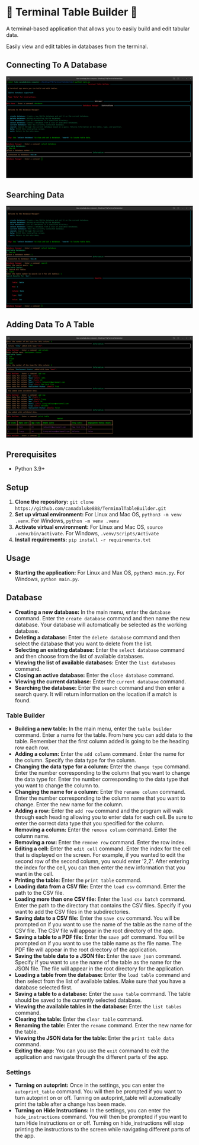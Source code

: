 # 💾 Terminal Table Builder 💾

A terminal-based application that allows you to easily build and edit tabular data.

Easily view and edit tables in databases from the terminal.

## Connecting To A Database
![Connecting to a database](screenshots/TerminalTableBuilderDatabaseSetup.png)


## Searching Data
![Searching Data](screenshots/TerminalTableBuilderDatabaseSearchSS.png)


## Adding Data To A Table
![Adding data to a table](screenshots/TerminalTableBuilderAddDataSS.png)


## Prerequisites
- Python 3.9+

## Setup
1. **Clone the repository:** `git clone https://github.com/canadaluke888/TerminalTableBuilder.git`
2. **Set up virtual environment:** For Linux and Mac OS, `python3 -m venv .venv`. For Windows, `python -m venv .venv`
3. **Activate virtual environment:** For Linux and Mac OS, `source .venv/bin/activate`. For Windows, `.venv/Scripts/Activate`
4. **Install requirements:** `pip install -r requirements.txt`

## Usage


- **Starting the application:** For Linux and Max OS, `python3 main.py`. For Windows, `python main.py`.

## Database
- **Creating a new database:** In the main menu, enter the `database` command. Enter the `create database` command and then name the new database. Your database will automatically be selected as the working database.
- **Deleting a database:** Enter the `delete database` command and then select the database that you want to delete from the list.
- **Selecting an existing database:** Enter the `select database` command and then choose from the list of available databases.
- **Viewing the list of available databases:** Enter the `list databases` command.
- **Closing an active database:** Enter the `close database` command.
- **Viewing the current database:** Enter the `current database` command.
- **Searching the database:** Enter the `search` command and then enter a search query. It will return information on the location if a match is found.

### Table Builder
- **Building a new table:** In the main menu, enter the `table builder` command. Enter a name for the table. From here you can add data to the table. Remember that the first column added is going to be the heading row each row.
- **Adding a column:** Enter the `add column` command. Enter the name for the column. Specify the data type for the column.
- **Changing the data type for a column:** Enter the `change type` command. Enter the number corresponding to the column that you want to change the data type for. Enter the number corresponding to the data type that you want to change the column to.
- **Changing the name for a column:** Enter the `rename column` command. Enter the number corresponding to the column name that you want to change. Enter the new name for the column.
- **Adding a row:** Enter the `add row` command and the program will walk through each heading allowing you to enter data for each cell. Be sure to enter the correct data type that you specified for the column.
- **Removing a column:** Enter the `remove column` command. Enter the column name.
- **Removing a row:** Enter the `remove row` command. Enter the row index.
- **Editing a cell:** Enter the `edit cell` command. Enter the index for the cell that is displayed on the screen. For example, if you wanted to edit the second row of the second column, you would enter '2,2'. After entering the index for the cell, you can then enter the new information that you want in the cell.
- **Printing the table:** Enter the `print table` command.
- **Loading data from a CSV file:** Enter the `load csv` command. Enter the path to the CSV file.
- **Loading more than one CSV file:** Enter the `load csv batch` command. Enter the path to the directory that contains the CSV files. Specify if you want to add the CSV files in the subdirectories.
- **Saving data to a CSV file:** Enter the `save csv` command. You will be prompted on if you want to use the name of the table as the name of the CSV file. The CSV file will appear in the root directory of the app.
- **Saving a table to a PDF file:** Enter the `save pdf` command. You will be prompted on if you want to use the table name as the file name. The PDF file will appear in the root directory of the application.
- **Saving the table data to a JSON file:** Enter the `save json` command. Specify if you want to use the name of the table as the name for the JSON file. The file will appear in the root directory for the application.
- **Loading a table from the database:** Enter the `load table` command and then select from the list of available tables. Make sure that you have a database selected first.
- **Saving a table to a database:** Enter the `save table` command. The table should be saved to the currently selected database.
- **Viewing the available tables in the database:** Enter the `list tables` command.
- **Clearing the table:** Enter the `clear table` command.
- **Renaming the table:** Enter the `rename` command. Enter the new name for the table.
- **Viewing the JSON data for the table:** Enter the `print table data` command.
- **Exiting the app:** You can you use the `exit` command to exit the application and navigate through the different parts of the app.

### Settings
- **Turning on autoprint:** Once in the settings, you can enter the `autoprint_table` command. You will then be prompted if you want to turn autoprint on or off. Turning on autoprint_table will automatically print the table after a change has been made.
- **Turning on Hide Instructions:** In the settings, you can enter the `hide_instructions` command. You will then be prompted if you want to turn Hide Instructions on or off. Turning on hide_instructions will stop printing the instructions to the screen while navigating different parts of the app.